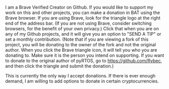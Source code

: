 I am a Brave Verified Creator on Github.  If you would like to support my work on this and other projects, you can make a donation in BAT using the Brave browser.  If you are using Brave, look for the triangle logo at the right end of the address bar.  (If you are not using Brave, consider switching browsers, for the benefit of your own privacy.)  Click that when you are on any of my Github projects, and it will give you an option to "SEND A TIP" or set a monthly contribution.  (Note that if you are viewing a fork of this project, you will be donating to the owner of the fork and not the original author.  When you click the Brave triangle icon, it will tell you who you are donating to.  Make sure it is the person you intend on supporting.  If you want to donate to the original author of pyRTOS, go to https://github.com/Rybec, and then click the triangle and submit the donation.)

This is currently the only way I accept donations.  If there is ever enough demand, I am willing to add options to donate in certain cryptocurrencies.
